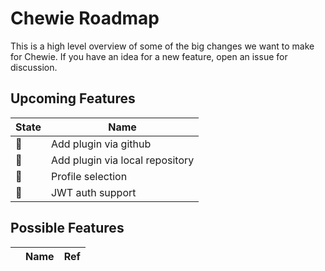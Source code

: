 # Chewie Roadmap

This is a high level overview of some of the big changes we want to make for
Chewie. If you have an idea for a new feature, open an issue for discussion.

## Upcoming Features

| State | Name |
| ------ | ---- |
| :construction: | Add plugin via github |
| :ship: | Add plugin via local repository |
| :ship: | Profile selection |
| :construction: | JWT auth support |

## Possible Features

| | Name | Ref |
| ------ | ---- | --- |
